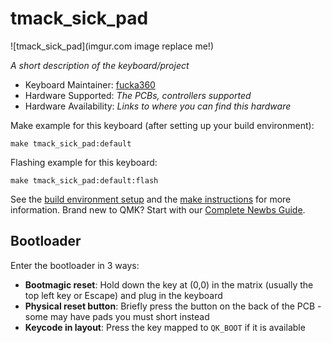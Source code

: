 # tmack_sick_pad

![tmack_sick_pad](imgur.com image replace me!)

*A short description of the keyboard/project*

* Keyboard Maintainer: [fucka360](https://github.com/fucka360)
* Hardware Supported: *The PCBs, controllers supported*
* Hardware Availability: *Links to where you can find this hardware*

Make example for this keyboard (after setting up your build environment):

    make tmack_sick_pad:default

Flashing example for this keyboard:

    make tmack_sick_pad:default:flash

See the [build environment setup](https://docs.qmk.fm/#/getting_started_build_tools) and the [make instructions](https://docs.qmk.fm/#/getting_started_make_guide) for more information. Brand new to QMK? Start with our [Complete Newbs Guide](https://docs.qmk.fm/#/newbs).

## Bootloader

Enter the bootloader in 3 ways:

* **Bootmagic reset**: Hold down the key at (0,0) in the matrix (usually the top left key or Escape) and plug in the keyboard
* **Physical reset button**: Briefly press the button on the back of the PCB - some may have pads you must short instead
* **Keycode in layout**: Press the key mapped to `QK_BOOT` if it is available

